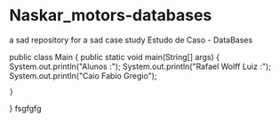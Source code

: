 # Naskar_motors-databases
a sad repository for a sad case study
Estudo de Caso - DataBases 

public class Main
{
	public static void main(String[] args) {
		System.out.println("Alunos :");
		System.out.println("Rafael Wolff Luiz :");
		System.out.println("Caio Fabio Gregio");
		
	}
}
fsgfgfg

